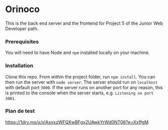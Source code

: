 # Orinoco #

This is the back end server and the frontend for Project 5 of the Junior Web Developer path.

### Prerequisites ###

You will need to have Node and `npm` installed locally on your machine.

### Installation ###

Clone this repo. From within the project folder, run `npm install`. You 
can then run the server with `node server`. 
The server should run on `localhost` with default port `3000`. If the
server runs on another port for any reason, this is printed to the
console when the server starts, e.g. `Listening on port 3001`.

### Plan de test
https://1drv.ms/x/s!AsvxzWFQXwBFgx2UAwkYrWd0NT06?e=XxffgM

